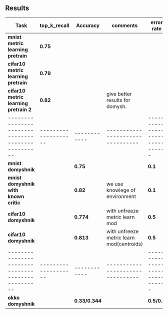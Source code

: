 ## Results 

Task                                              |    top_k_recall    |  Accuracy  |           comments             |           error rate           |
--------------------------------------------------| ------------------ | ---------- | -------------------------------| -------------------------------|
**mnist metric learning pretrain**                | **0.75**           |            |                                |
**cifar10 metric learning pretrain**              | **0.79**           |            |                                |
**cifar10 metric learning pretrain 2**            | **0.82**           |            | give better results for domysh.|
--------------------------------------------------|--------------------|------------|--------------------------------| -------------------------------|
**mnist domyshnik**                               |                    | **0.75**   |                                |             **0.1**            |
**mnist domyshnik with known critic**             |                    | **0.82**   | we use knowlege of environment |             **0.1**            |
**cifar10 domyshnik**                             |                    | **0.774**  | with unfreeze  metric learn mod|             **0.5**            |
**cifar10 domyshnik**                             |                    | **0.813**  | with unfreeze  metric learn mod(centroids)|  **0.5**            |
--------------------------------------------------|--------------------|------------|--------------------------------| -------------------------------|
**okko domyshnik**                                |                    | **0.33/0.344**  |                                |         **0.5/0.1**            |